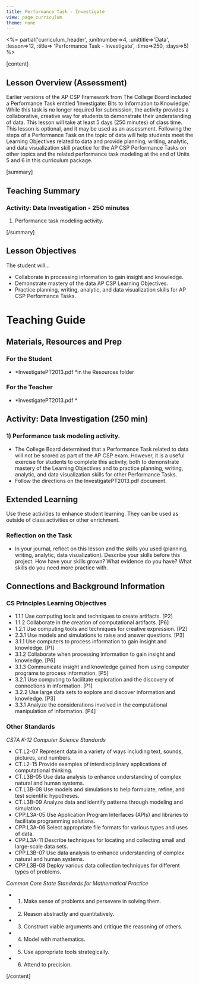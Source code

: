```yaml
---
title: Performance Task - Investigate
view: page_curriculum
theme: none
---
```


<!--
live preview (once saved to dropbox) is at http://staging.code.org/curriculum/csp.  don't share this URL!
-->

<%= partial('curriculum_header', :unitnumber=>4, :unittitle=>'Data', :lesson=>12, :title=> 'Performance Task - Investigate', :time=>250, :days=>5) %>

[content]

## Lesson Overview (Assessment)
Earlier versions of the AP CSP Framework from The College Board included a Performance Task entitled 'Investigate: Bits to Information to Knowledge.' While this task is no longer required for submission, the activity provides a collaborative, creative way for students to demonstrate their understanding of data. This lesson will take at least 5 days (250 minutes) of class time. This lesson is optional, and it may be used as an assessment. Following the steps of a Performance Task on the topic of data will help students meet the Learning Objectives related to data and provide planning, writing, analytic, and data visualization skill practice for the AP CSP Performance Tasks on other topics and the related performance task modeling at the end of Units 5 and 6 in this curriculum package.

[summary]

## Teaching Summary

### **Activity: Data Investigation** - 250  minutes  
1) Performance task modeling activity.


[/summary]

## Lesson Objectives 
The student will...

- Collaborate in processing information to gain insight and knowledge.
- Demonstrate mastery of the data AP CSP Learning Objectives.
- Practice planning, writing, analytic, and data visualization skills for AP CSP Performance Tasks.


# Teaching Guide
## Materials, Resources and Prep
### For the Student
- *InvestigatePT2013.pdf *in the Resources folder

### For the Teacher
- *InvestigatePT2013.pdf *
 

## Activity: Data Investigation (250 min)
### 1) Performance task modeling activity.
- The College Board determined that a Performance Task  related to data will not be scored as part of the AP CSP exam. However, it is a useful exercise for students to complete this activity, both to demonstrate mastery of the Learning Objectives and to practice planning, writing, analytic, and data visualization skills for other Performance Tasks. 
- Follow the directions on the InvestigatePT2013.pdf document.

## Extended Learning 
Use these activities to enhance student learning. They can be used as outside of class activities or other enrichment.

### Reflection on the Task

- In your journal, reflect on this lesson and the skills you used (planning, writing, analytic, data visualization). Describe your skills before this project. How have your skills grown? What evidence do you have? What skills do you need more practice with.  


## Connections and Background Information
### CS Principles Learning Objectives
- 1.1.1	Use	computing	tools	and	techniques	to	create	artifacts.	[P2]
- 1.1.2	Collaborate	in	the	creation	of	computational	artifacts.	[P6]	
- 1.2.1	Use	computing	tools	and	techniques	for	creative	expression.	[P2]	
- 2.3.1	Use	models	and	simulations	to	raise	and	answer	questions.	[P3]	
- 3.1.1	Use	computers	to	process	information	to	gain	insight	and	knowledge.	[P1]	
- 3.1.2	Collaborate	when	processing	information	to	gain	insight	and	knowledge.	[P6]	
- 3.1.3	Communicate	insight	and	knowledge	gained	from	using	computer	programs	to	process
information.	[P5]	
- 3.2.1	Use	computing	to	facilitate	exploration	and	the	discovery	of	connections	in	information.	[P1]	
- 3.2.2	Use	large	data sets	to	explore	and	discover	information	and	knowledge.	[P3]	
- 3.3.1	Analyze	the	considerations	involved	in	the	computational	manipulation	of	information.	[P4]



### Other Standards

*CSTA K-12 Computer Science Standards*
- CT.L2-07 Represent data in a variety of ways including text, sounds, pictures, and numbers. 
- CT.L2-15 Provide examples of interdisciplinary applications of computational thinking. 
- CT.L3B-05 Use data analysis to enhance understanding of complex natural and human systems. 
- CT.L3B-08 Use models and simulations to help formulate, refine, and test scientific hypotheses.
- CT.L3B-09 Analyze data and identify patterns through modeling and simulation. 
- CPP.L3A-05 Use Application Program Interfaces (APIs) and libraries to facilitate programming solutions. 
- CPP.L3A-06 Select appropriate file formats for various types and uses of data. 
- CPP.L3A-11 Describe techniques for locating and collecting small and large-scale data sets. 
- CPP.L3B-07 Use data analysis to enhance understanding of complex natural and human systems. 
- CPP.L3B-08 Deploy various data collection techniques for different types of problems.


*Common Core State Standards for Mathematical Practice*
- 1. Make sense of problems and persevere in solving them. 
- 2. Reason abstractly and quantitatively. 
- 3. Construct viable arguments and critique the reasoning of others. 
- 4. Model with mathematics. 
- 5. Use appropriate tools strategically. 
- 6. Attend to precision. 


[/content]
